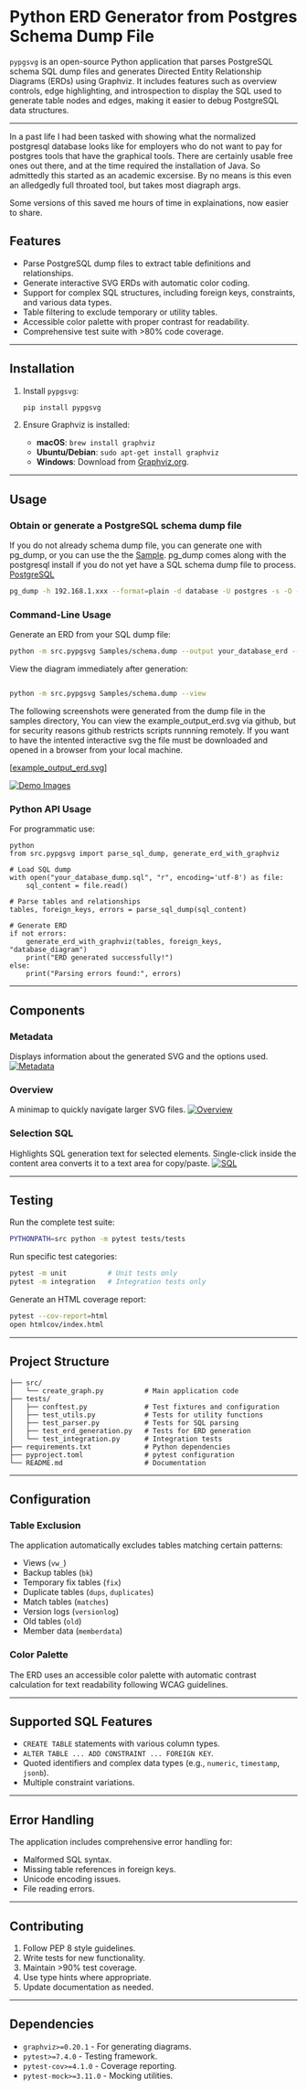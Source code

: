 # Python ERD Generator from Postgres Schema Dump File

`pypgsvg` is an open-source Python application that parses PostgreSQL schema SQL dump files and generates Directed Entity Relationship Diagrams (ERDs) using Graphviz. It includes features such as overview controls, edge highlighting, and introspection to display the SQL used to generate table nodes and edges, making it easier to debug PostgreSQL data structures.

---

In a past life I had been tasked with showing what the normalized postgresql database looks like for employers who do not want to pay for postgres tools that have the graphical tools. There are certainly usable free ones out there, and at the time required the installation of Java. So admittedly this started as an academic excersise. By no means is this even an alledgedly full throated tool, but takes most diagraph args.

Some versions of this saved me hours of time in explainations, now easier to share.



## Features
- Parse PostgreSQL dump files to extract table definitions and relationships.
- Generate interactive SVG ERDs with automatic color coding.
- Support for complex SQL structures, including foreign keys, constraints, and various data types.
- Table filtering to exclude temporary or utility tables.
- Accessible color palette with proper contrast for readability.
- Comprehensive test suite with >80% code coverage.

---

## Installation

1. Install `pypgsvg`:
   ```bash
   pip install pypgsvg
   ```

2. Ensure Graphviz is installed:
   - **macOS**: `brew install graphviz`
   - **Ubuntu/Debian**: `sudo apt-get install graphviz`
   - **Windows**: Download from [Graphviz.org](https://graphviz.org/download/).

---

## Usage
### Obtain or generate a PostgreSQL schema dump file
If you do not already schema dump file, you can generate one with pg_dump, or you can use the the [Sample](https://github.com/blackburnd/pypgsvg/blob/main/Samples/schema.dump).
pg_dump comes along with the postgresql install if you do not yet have a SQL schema dump file to process.
[PostgreSQL](https://www.postgresql.org/)

```bash
pg_dump -h 192.168.1.xxx --format=plain -d database -U postgres -s -O -F plain --disable-triggers --encoding=UTF8 -f schema.dump
```

### Command-Line Usage
Generate an ERD from your SQL dump file:

```bash
python -m src.pypgsvg Samples/schema.dump --output your_database_erd --rankdir TB --node-sep 4 --packmode graph
```

View the diagram immediately after generation:

```bash

python -m src.pypgsvg Samples/schema.dump --view

```

The following screenshots were generated from the dump file in the samples directory,
You can view the example_output_erd.svg via github, but for security reasons github restricts scripts runnning remotely.
If you want to have the intented interactive svg the file must be downloaded and opened in a browser from your local machine.

[[example_output_erd.svg](https://github.com/blackburnd/pypgsvg/blob/main/Samples/example_output_erd.svg)]



[![Demo Images](https://live.staticflickr.com/65535/54701842059_14340b4b77_b.jpg)](https://flic.kr/ps/46D1Th)


### Python API Usage

For programmatic use:
```
python
from src.pypgsvg import parse_sql_dump, generate_erd_with_graphviz

# Load SQL dump
with open("your_database_dump.sql", "r", encoding='utf-8') as file:
    sql_content = file.read()

# Parse tables and relationships
tables, foreign_keys, errors = parse_sql_dump(sql_content)

# Generate ERD
if not errors:
    generate_erd_with_graphviz(tables, foreign_keys, "database_diagram")
    print("ERD generated successfully!")
else:
    print("Parsing errors found:", errors)
```

---

## Components

### Metadata
Displays information about the generated SVG and the options used.
[![Metadata](https://live.staticflickr.com/65535/54701918384_2debb75e13_z.jpg)](https://flic.kr/ps/46D1Th)

### Overview
A minimap to quickly navigate larger SVG files.
[![Overview](https://live.staticflickr.com/65535/54702015980_bca2aedb3e_c.jpg)](https://flic.kr/ps/46D1Th)

### Selection SQL
Highlights SQL generation text for selected elements. Single-click inside the content area converts it to a text area for copy/paste.
[![SQL](https://live.staticflickr.com/65535/54701891288_096038eca2_b.jpg)](https://flic.kr/ps/46D1Th)

---

## Testing

Run the complete test suite:
```bash
PYTHONPATH=src python -m pytest tests/tests
```

Run specific test categories:
```bash
pytest -m unit          # Unit tests only
pytest -m integration   # Integration tests only
```

Generate an HTML coverage report:
```bash
pytest --cov-report=html
open htmlcov/index.html
```

---

## Project Structure

```text
├── src/
│   └── create_graph.py          # Main application code
├── tests/
│   ├── conftest.py              # Test fixtures and configuration
│   ├── test_utils.py            # Tests for utility functions
│   ├── test_parser.py           # Tests for SQL parsing
│   ├── test_erd_generation.py   # Tests for ERD generation
│   └── test_integration.py      # Integration tests
├── requirements.txt             # Python dependencies
├── pyproject.toml               # pytest configuration
└── README.md                    # Documentation
```

---

## Configuration

### Table Exclusion
The application automatically excludes tables matching certain patterns:
- Views (`vw_`)
- Backup tables (`bk`)
- Temporary fix tables (`fix`)
- Duplicate tables (`dups`, `duplicates`)
- Match tables (`matches`)
- Version logs (`versionlog`)
- Old tables (`old`)
- Member data (`memberdata`)

### Color Palette
The ERD uses an accessible color palette with automatic contrast calculation for text readability following WCAG guidelines.

---

## Supported SQL Features

- `CREATE TABLE` statements with various column types.
- `ALTER TABLE ... ADD CONSTRAINT ... FOREIGN KEY`.
- Quoted identifiers and complex data types (e.g., `numeric`, `timestamp`, `jsonb`).
- Multiple constraint variations.

---

## Error Handling

The application includes comprehensive error handling for:
- Malformed SQL syntax.
- Missing table references in foreign keys.
- Unicode encoding issues.
- File reading errors.

---

## Contributing

1. Follow PEP 8 style guidelines.
2. Write tests for new functionality.
3. Maintain >90% test coverage.
4. Use type hints where appropriate.
5. Update documentation as needed.

---

## Dependencies

- `graphviz>=0.20.1` - For generating diagrams.
- `pytest>=7.4.0` - Testing framework.
- `pytest-cov>=4.1.0` - Coverage reporting.
- `pytest-mock>=3.11.0` - Mocking utilities.
